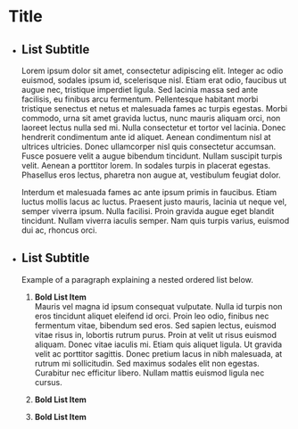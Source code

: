 # Title
*   ## List Subtitle  
    Lorem ipsum dolor sit amet, consectetur adipiscing elit. Integer ac odio euismod, sodales ipsum id, scelerisque nisl. Etiam erat odio, faucibus ut augue nec, tristique imperdiet ligula. Sed lacinia massa sed ante facilisis, eu finibus arcu fermentum. Pellentesque habitant morbi tristique senectus et netus et malesuada fames ac turpis egestas. Morbi commodo, urna sit amet gravida luctus, nunc mauris aliquam orci, non laoreet lectus nulla sed mi. Nulla consectetur et tortor vel lacinia. Donec hendrerit condimentum ante id aliquet. Aenean condimentum nisl at ultrices ultricies. Donec ullamcorper nisl quis consectetur accumsan. Fusce posuere velit a augue bibendum tincidunt. Nullam suscipit turpis velit. Aenean a porttitor lorem. In sodales turpis in placerat egestas. Phasellus eros lectus, pharetra non augue at, vestibulum feugiat dolor.


    Interdum et malesuada fames ac ante ipsum primis in faucibus. Etiam luctus mollis lacus ac luctus. Praesent justo mauris, lacinia ut neque vel, semper viverra ipsum. Nulla facilisi. Proin gravida augue eget blandit tincidunt. Nullam viverra iaculis semper. Nam quis turpis varius, euismod dui ac, rhoncus orci.


*   ## List Subtitle  
    Example of a paragraph explaining a nested ordered list below.


    1.  **Bold List Item**  
        Mauris vel magna id ipsum consequat vulputate. Nulla id turpis non eros tincidunt aliquet eleifend id orci. Proin leo odio, finibus nec fermentum vitae, bibendum sed eros. Sed sapien lectus, euismod vitae risus in, lobortis rutrum purus. Proin at velit ut risus euismod aliquam. Donec vitae iaculis mi. Etiam quis aliquet ligula. Ut gravida velit ac porttitor sagittis. Donec pretium lacus in nibh malesuada, at rutrum mi sollicitudin. Sed maximus sodales elit non egestas. Curabitur nec efficitur libero. Nullam mattis euismod ligula nec cursus.


    1.  **Bold List Item**  
    1.  **Bold List Item**  
